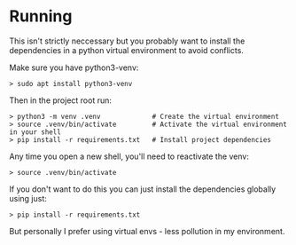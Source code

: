 # Running

This isn't strictly neccessary but you probably want to install the dependencies in a python virtual environment to avoid conflicts.

Make sure you have python3-venv:

```
> sudo apt install python3-venv
```

Then in the project root run:

```
> python3 -m venv .venv             # Create the virtual environment
> source .venv/bin/activate         # Activate the virtual environment in your shell
> pip install -r requirements.txt   # Install project dependencies
```

Any time you open a new shell, you'll need to reactivate the venv:

```
> source .venv/bin/activate
```

If you don't want to do this you can just install the dependencies globally using just:

```
> pip install -r requirements.txt
```

But personally I prefer using virtual envs - less pollution in my environment.
